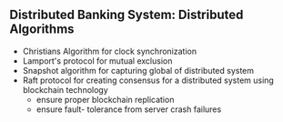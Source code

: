  ## Distributed Banking System: Distributed Algorithms 
 - Christians Algorithm for clock synchronization
 - Lamport's protocol for mutual exclusion
 - Snapshot algorithm for capturing global of distributed system
 - Raft protocol for creating consensus for a distributed system using blockchain technology
      - ensure proper blockchain replication
      - ensure fault- tolerance from server crash failures

